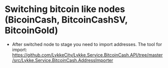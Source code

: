 # Switching bitcoin like nodes (BicoinCash, BitcoinCashSV, BitcoinGold)

* After switched node to stage you need to import addresses.
  The tool for import:
  https://github.com/LykkeCity/Lykke.Service.BitcoinCash.API/tree/master/src/Lykke.Service.BitcoinCash.AddressImporter
  
